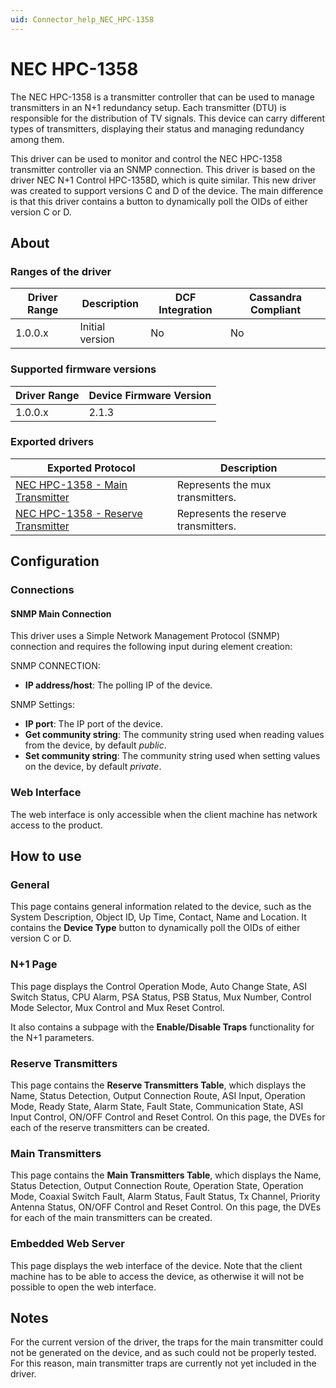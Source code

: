 ```yaml
---
uid: Connector_help_NEC_HPC-1358
---
```


# NEC HPC-1358

The NEC HPC-1358 is a transmitter controller that can be used to manage transmitters in an N+1 redundancy setup. Each transmitter (DTU) is responsible for the distribution of TV signals. This device can carry different types of transmitters, displaying their status and managing redundancy among them.

This driver can be used to monitor and control the NEC HPC-1358 transmitter controller via an SNMP connection. This driver is based on the driver NEC N+1 Control HPC-1358D, which is quite similar. This new driver was created to support versions C and D of the device. The main difference is that this driver contains a button to dynamically poll the OIDs of either version C or D.

## About

### Ranges of the driver

| **Driver Range** | **Description** | **DCF Integration** | **Cassandra Compliant** |
|------------------|-----------------|---------------------|-------------------------|
| 1.0.0.x          | Initial version | No                  | No                      |

### Supported firmware versions

| **Driver Range** | **Device Firmware Version** |
|------------------|-----------------------------|
| 1.0.0.x          | 2.1.3                       |

### Exported drivers

| **Exported Protocol**                                                                                | **Description**                      |
|------------------------------------------------------------------------------------------------------|--------------------------------------|
| [NEC HPC-1358 - Main Transmitter](xref:Connector_help_NEC_HPC-1358_-_Main_Transmitter)       | Represents the mux transmitters.     |
| [NEC HPC-1358 - Reserve Transmitter](xref:Connector_help_NEC_HPC-1358_-_Reserve_Transmitter) | Represents the reserve transmitters. |

## Configuration

### Connections

#### SNMP Main Connection

This driver uses a Simple Network Management Protocol (SNMP) connection and requires the following input during element creation:

SNMP CONNECTION:

- **IP address/host**: The polling IP of the device.

SNMP Settings:

- **IP port**: The IP port of the device.
- **Get community string**: The community string used when reading values from the device, by default *public*.
- **Set community string**: The community string used when setting values on the device, by default *private*.

### Web Interface

The web interface is only accessible when the client machine has network access to the product.

## How to use

### General

This page contains general information related to the device, such as the System Description, Object ID, Up Time, Contact, Name and Location. It contains the **Device Type** button to dynamically poll the OIDs of either version C or D.

### N+1 Page

This page displays the Control Operation Mode, Auto Change State, ASI Switch Status, CPU Alarm, PSA Status, PSB Status, Mux Number, Control Mode Selector, Mux Control and Mux Reset Control.

It also contains a subpage with the **Enable/Disable Traps** functionality for the N+1 parameters.

### Reserve Transmitters

This page contains the **Reserve Transmitters Table**, which displays the Name, Status Detection, Output Connection Route, ASI Input, Operation Mode, Ready State, Alarm State, Fault State, Communication State, ASI Input Control, ON/OFF Control and Reset Control. On this page, the DVEs for each of the reserve transmitters can be created.

### Main Transmitters

This page contains the **Main Transmitters Table**, which displays the Name, Status Detection, Output Connection Route, Operation State, Operation Mode, Coaxial Switch Fault, Alarm Status, Fault Status, Tx Channel, Priority Antenna Status, ON/OFF Control and Reset Control. On this page, the DVEs for each of the main transmitters can be created.

### Embedded Web Server

This page displays the web interface of the device. Note that the client machine has to be able to access the device, as otherwise it will not be possible to open the web interface.

## Notes

For the current version of the driver, the traps for the main transmitter could not be generated on the device, and as such could not be properly tested. For this reason, main transmitter traps are currently not yet included in the driver.
